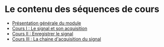 # Le contenu des séquences de cours
* [Présentation générale du module](https://github.com/fbuloup/FPS620BM/blob/main/Fiche%20cours%20L3-ESPM%20-%20Me%CC%81trologie%20-%20FPS620BM.pdf)
* [Cours I :  Le signal et son acquisition](https://github.com/fbuloup/FPS620BM/blob/main/1%20-%20Pr%C3%A9sentation1.pdf)
* [Cours II : Enregistrer le signal](https://www.overleaf.com/read/pddpsqkxtmdk)
* [Cours III : La chaine d'acquisition du signal](https://github.com/fbuloup/FPS620BM/blob/main/3%20-%20Pr%C3%A9sentation3.pdf)
